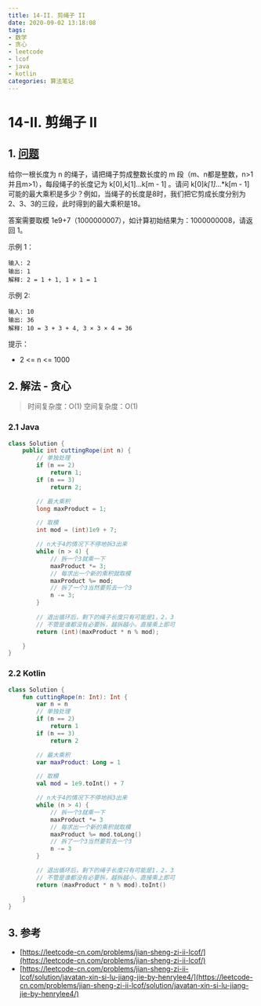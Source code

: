 ```yaml
---
title: 14-II. 剪绳子 II
date: 2020-09-02 13:18:08
tags:
- 数学
- 贪心
- leetcode
- lcof
- java
- kotlin
categories: 算法笔记
---
```

# 14-II. 剪绳子 II
## 1. [问题](https://leetcode-cn.com/problems/jian-sheng-zi-ii-lcof/)
给你一根长度为 n 的绳子，请把绳子剪成整数长度的 m 段（m、n都是整数，n>1并且m>1），每段绳子的长度记为 k[0],k[1]...k[m - 1] 。请问 k[0]*k[1]*...*k[m - 1] 可能的最大乘积是多少？例如，当绳子的长度是8时，我们把它剪成长度分别为2、3、3的三段，此时得到的最大乘积是18。

答案需要取模 1e9+7（1000000007），如计算初始结果为：1000000008，请返回 1。

<!--more-->


示例 1：
```
输入: 2
输出: 1
解释: 2 = 1 + 1, 1 × 1 = 1
```

示例 2:
```
输入: 10
输出: 36
解释: 10 = 3 + 3 + 4, 3 × 3 × 4 = 36
```

提示：

- 2 <= n <= 1000

## 2. 解法 - 贪心
>时间复杂度：O(1)
空间复杂度：O(1)

### 2.1 Java
```java
class Solution {
    public int cuttingRope(int n) {
        // 单独处理
        if (n == 2)
            return 1;
        if (n == 3)
            return 2;

        // 最大乘积
        long maxProduct = 1;

        // 取模
        int mod = (int)1e9 + 7;

        // n大于4的情况下不停地拆3出来
        while (n > 4) {
            // 拆一个3就乘一下
            maxProduct *= 3;
            // 每求出一个新的乘积就取模
            maxProduct %= mod;
            // 拆了一个3当然要剪去一个3
            n -= 3;
        }
        
        // 退出循环后，剩下的绳子长度只有可能是1，2，3
        // 不管是谁都没有必要拆，越拆越小，直接乘上即可
        return (int)(maxProduct * n % mod);

    }
}
```

### 2.2 Kotlin
```kotlin
class Solution {
    fun cuttingRope(n: Int): Int {
        var n = n
        // 单独处理
        if (n == 2)
            return 1
        if (n == 3)
            return 2

        // 最大乘积
        var maxProduct: Long = 1

        // 取模
        val mod = 1e9.toInt() + 7

        // n大于4的情况下不停地拆3出来
        while (n > 4) {
            // 拆一个3就乘一下
            maxProduct *= 3
            // 每求出一个新的乘积就取模
            maxProduct %= mod.toLong()
            // 拆了一个3当然要剪去一个3
            n -= 3
        }

        // 退出循环后，剩下的绳子长度只有可能是1，2，3
        // 不管是谁都没有必要拆，越拆越小，直接乘上即可
        return (maxProduct * n % mod).toInt()

    }
}
```

## 3. 参考
- [https://leetcode-cn.com/problems/jian-sheng-zi-ii-lcof/](https://leetcode-cn.com/problems/jian-sheng-zi-ii-lcof/)
- [https://leetcode-cn.com/problems/jian-sheng-zi-ii-lcof/solution/javatan-xin-si-lu-jiang-jie-by-henrylee4/](https://leetcode-cn.com/problems/jian-sheng-zi-ii-lcof/solution/javatan-xin-si-lu-jiang-jie-by-henrylee4/)